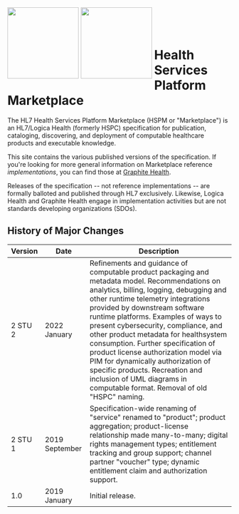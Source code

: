 <img style="float: left;padding-right: 5px;" src="images/hl7-logo.png" width="160px" />
<img style="float: left;padding-right: 5px;" src="images/LOGICA LOGO COLOR.png" width="160px" />
<br/>
<br/>
<br/>

# Health Services Platform Marketplace 

The HL7 Health Services Platform Marketplace (HSPM or "Marketplace") is an HL7/Logica Health (formerly HSPC) specification for publication, cataloging, discovering, and deployment of computable healthcare products and executable knowledge.

This site contains the various published versions of the specification. If you're looking for more general information on Marketplace reference _implementations_, you can find those at [Graphite Health](https://www.graphitehealth.io).

Releases of the specification -- not reference implementations -- are formally balloted and published through HL7 exclusively. Likewise, Logica Health and Graphite Health engage in implementation activities but are not standards developing organizations (SDOs).

## History of Major Changes


| Version                    | Date       | Description |
| -------------------------- | ---------- | ----------- |
| 2 STU 2	| 2022 January	| Refinements and guidance of computable product packaging and metadata model. Recommendations on analytics, billing, logging, debugging and other runtime telemetry integrations provided by downstream software runtime platforms. Examples of ways to present cybersecurity, compliance, and other product metadata for healthsystem consumption. Further specification of product license authorization model via PIM for dynamically authorization of specific products. Recreation and inclusion of UML diagrams in computable format. Removal of old "HSPC" naming. |
| 2 STU 1	| 2019 September	| Specification-wide renaming of "service" renamed to "product"; product aggregation; product-license relationship made many-to-many; digital rights management types; entitlement tracking and group support; channel partner "voucher" type; dynamic entitlement claim and authorization support.	|
| 1.0		| 2019 January		| Initial release.
